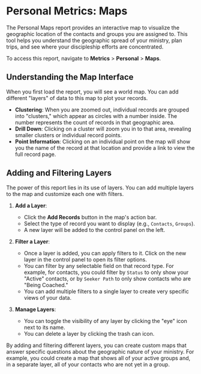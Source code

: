 # Personal Metrics: Maps

The Personal Maps report provides an interactive map to visualize the geographic location of the contacts and groups you are assigned to. This tool helps you understand the geographic spread of your ministry, plan trips, and see where your discipleship efforts are concentrated.

To access this report, navigate to **Metrics** > **Personal** > **Maps**.

## Understanding the Map Interface

When you first load the report, you will see a world map. You can add different "layers" of data to this map to plot your records.

*   **Clustering**: When you are zoomed out, individual records are grouped into "clusters," which appear as circles with a number inside. The number represents the count of records in that geographic area.
*   **Drill Down**: Clicking on a cluster will zoom you in to that area, revealing smaller clusters or individual record points.
*   **Point Information**: Clicking on an individual point on the map will show you the name of the record at that location and provide a link to view the full record page.

## Adding and Filtering Layers

The power of this report lies in its use of layers. You can add multiple layers to the map and customize each one with filters.

1.  **Add a Layer**:
    *   Click the **Add Records** button in the map's action bar.
    *   Select the type of record you want to display (e.g., `Contacts`, `Groups`).
    *   A new layer will be added to the control panel on the left.

2.  **Filter a Layer**:
    *   Once a layer is added, you can apply filters to it. Click on the new layer in the control panel to open its filter options.
    *   You can filter by any selectable field on that record type. For example, for contacts, you could filter by `Status` to only show your "Active" contacts, or by `Seeker Path` to only show contacts who are "Being Coached."
    *   You can add multiple filters to a single layer to create very specific views of your data.

3.  **Manage Layers**:
    *   You can toggle the visibility of any layer by clicking the "eye" icon next to its name.
    *   You can delete a layer by clicking the trash can icon.

By adding and filtering different layers, you can create custom maps that answer specific questions about the geographic nature of your ministry. For example, you could create a map that shows all of your active groups and, in a separate layer, all of your contacts who are not yet in a group. 